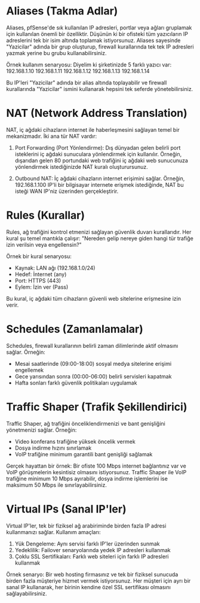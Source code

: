 # Aliases (Takma Adlar)

Aliases, pfSense'de sık kullanılan IP adresleri, portlar veya ağları gruplamak için kullanılan önemli bir özelliktir. Düşünün ki bir ofisteki tüm yazıcıların IP adreslerini tek bir isim altında toplamak istiyorsunuz. Aliases sayesinde "Yazicilar" adında bir grup oluşturup, firewall kurallarında tek tek IP adresleri yazmak yerine bu grubu kullanabilirsiniz.

Örnek kullanım senaryosu: Diyelim ki şirketinizde 5 farklı yazıcı var:
192.168.1.10
192.168.1.11
192.168.1.12
192.168.1.13
192.168.1.14

Bu IP'leri "Yazicilar" adında bir alias altında toplayabilir ve firewall kurallarında "Yazicilar" ismini kullanarak hepsini tek seferde yönetebilirsiniz.

# NAT (Network Address Translation)

NAT, iç ağdaki cihazların internet ile haberleşmesini sağlayan temel bir mekanizmadır. İki ana tür NAT vardır:

1. Port Forwarding (Port Yönlendirme): Dış dünyadan gelen belirli port isteklerini iç ağdaki sunuculara yönlendirmek için kullanılır. Örneğin, dışarıdan gelen 80 portundaki web trafiğini iç ağdaki web sunucunuza yönlendirmek istediğinizde NAT kuralı oluşturursunuz.

2. Outbound NAT: İç ağdaki cihazların internet erişimini sağlar. Örneğin, 192.168.1.100 IP'li bir bilgisayar internete erişmek istediğinde, NAT bu isteği WAN IP'niz üzerinden gerçekleştirir.

# Rules (Kurallar)

Rules, ağ trafiğini kontrol etmenizi sağlayan güvenlik duvarı kurallarıdır. Her kural şu temel mantıkla çalışır: "Nereden gelip nereye giden hangi tür trafiğe izin verilsin veya engellensin?"

Örnek bir kural senaryosu:
- Kaynak: LAN ağı (192.168.1.0/24)
- Hedef: İnternet (any)
- Port: HTTPS (443)
- Eylem: İzin ver (Pass)

Bu kural, iç ağdaki tüm cihazların güvenli web sitelerine erişmesine izin verir.

# Schedules (Zamanlamalar)

Schedules, firewall kurallarının belirli zaman dilimlerinde aktif olmasını sağlar. Örneğin:
- Mesai saatlerinde (09:00-18:00) sosyal medya sitelerine erişimi engellemek
- Gece yarısından sonra (00:00-06:00) belirli servisleri kapatmak
- Hafta sonları farklı güvenlik politikaları uygulamak

# Traffic Shaper (Trafik Şekillendirici)

Traffic Shaper, ağ trafiğini önceliklendirmenizi ve bant genişliğini yönetmenizi sağlar. Örneğin:
- Video konferans trafiğine yüksek öncelik vermek
- Dosya indirme hızını sınırlamak
- VoIP trafiğine minimum garantili bant genişliği sağlamak

Gerçek hayattan bir örnek: Bir ofiste 100 Mbps internet bağlantınız var ve VoIP görüşmelerin kesintisiz olmasını istiyorsunuz. Traffic Shaper ile VoIP trafiğine minimum 10 Mbps ayırabilir, dosya indirme işlemlerini ise maksimum 50 Mbps ile sınırlayabilirsiniz.

# Virtual IPs (Sanal IP'ler)

Virtual IP'ler, tek bir fiziksel ağ arabiriminde birden fazla IP adresi kullanmanızı sağlar. Kullanım amaçları:

1. Yük Dengeleme: Aynı servisi farklı IP'ler üzerinden sunmak
2. Yedeklilik: Failover senaryolarında yedek IP adresleri kullanmak
3. Çoklu SSL Sertifikaları: Farklı web siteleri için farklı IP adresleri kullanmak

Örnek senaryo: Bir web hosting firmasınız ve tek bir fiziksel sunucuda birden fazla müşteriye hizmet vermek istiyorsunuz. Her müşteri için ayrı bir sanal IP kullanarak, her birinin kendine özel SSL sertifikası olmasını sağlayabilirsiniz.
